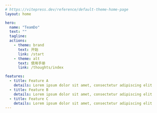 ```yaml
---
# https://vitepress.dev/reference/default-theme-home-page
layout: home

hero:
  name: "TeamDo"
  text: ""
  tagline: 
  actions:
    - theme: brand
      text: 开始
      link: /start
    - theme: alt
      text: 使用手册
      link: /thoughts/index

features:
  - title: Feature A
    details: Lorem ipsum dolor sit amet, consectetur adipiscing elit
  - title: Feature B
    details: Lorem ipsum dolor sit amet, consectetur adipiscing elit
  - title: Feature C
    details: Lorem ipsum dolor sit amet, consectetur adipiscing elit
---
```


